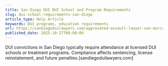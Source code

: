 ```yaml
---
title: San Diego DUI DUI School and Program Requirements
slug: dui-school-requirements-san-diego
article_type: Help Article
keywords: DUI programs, education requirements
url: https://sandiegoduilawyers.com/aggravated-assault-lawyer-san-marcos/how-much-does-a-dui-lawyer-cost-in-san-diego/
published_date: 2025-10-27T00:00:00
---
```


DUI convictions in San Diego typically require attendance at licensed DUI schools or treatment programs. Compliance affects sentencing, license reinstatement, and future penalties.[sandiegoduilawyers.com]